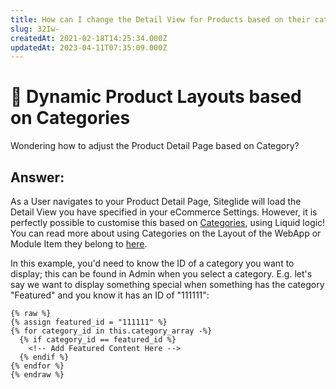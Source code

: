 ```yaml
---
title: How can I change the Detail View for Products based on their category?
slug: 32Iw-
createdAt: 2021-02-18T14:25:34.000Z
updatedAt: 2023-04-11T07:35:09.000Z
---
```


# 🔹 Dynamic Product Layouts based on Categories

Wondering how to adjust the Product Detail Page based on Category?

## Answer:

As a User navigates to your Product Detail Page, Siteglide will load the Detail View you have specified in your eCommerce Settings. However, it is perfectly possible to customise this based on [Categories](../../../../categories/about-categories.md), using Liquid logic! You can read more about using Categories on the Layout of the WebApp or Module Item they belong to [here](../../../../categories/go-further-categories/filtering-webapps-and-modules-by-categories.md).

In this example, you'd need to know the ID of a category you want to display; this can be found in Admin when you select a category. E.g. let's say we want to display something special when something has the category "Featured" and you know it has an ID of "111111":

```liquid
{% raw %}
{% assign featured_id = "111111" %}
{% for category_id in this.category_array -%}
  {% if category_id == featured_id %}
    <!-- Add Featured Content Here -->
  {% endif %}
{% endfor %}
{% endraw %}
```
